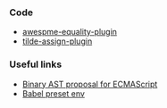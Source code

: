 ### Code

- [awespme-equality-plugin](https://github.com/yavorsky/babel/tree/awesome-equality)
- [tilde-assign-plugin](https://github.com/yavorsky/babel/tree/tilde-assign)

### Useful links

- [Binary AST proposal for ECMAScript](https://github.com/syg/ecmascript-binary-ast)
- [Babel preset env](https://github.com/babel/babel/tree/master/experimental/babel-preset-env)